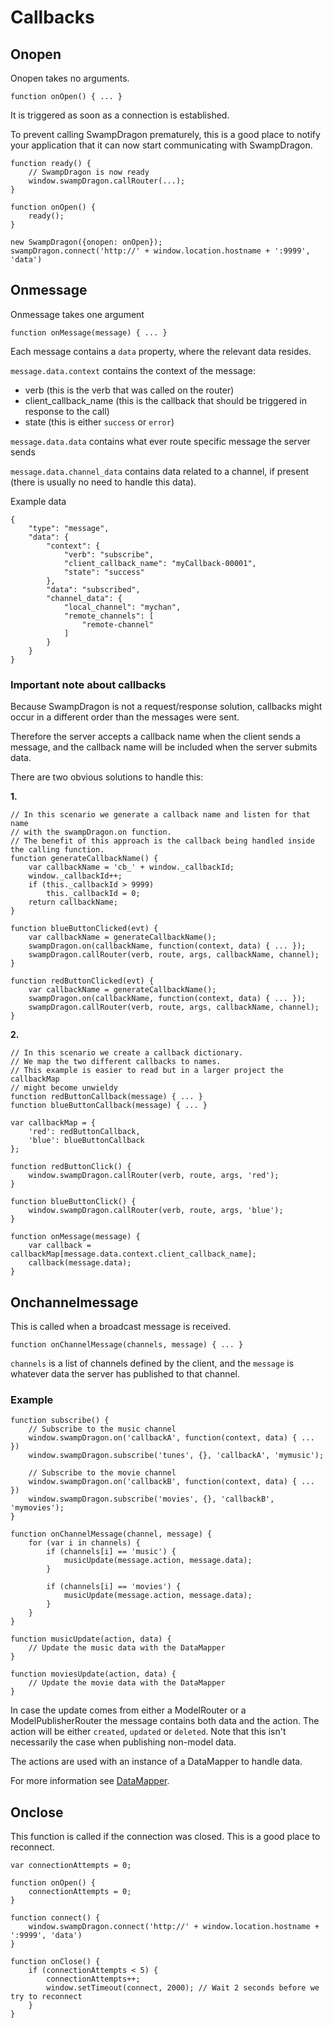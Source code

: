 # Callbacks

## Onopen

Onopen takes no arguments.

    function onOpen() { ... }

It is triggered as soon as a connection is established.

To prevent calling SwampDragon prematurely, this is a good place to notify your application that it can now start communicating with SwampDragon.

    function ready() {
        // SwampDragon is now ready 
        window.swampDragon.callRouter(...);
    }
    
    function onOpen() {
        ready();
    }
    
    new SwampDragon({onopen: onOpen});
    swampDragon.connect('http://' + window.location.hostname + ':9999', 'data')

## Onmessage

Onmessage takes one argument 

    function onMessage(message) { ... }

Each message contains a ```data``` property, where the relevant data resides.

```message.data.context``` contains the context of the message:

*  verb (this is the verb that was called on the router)
*  client_callback_name (this is the callback that should be triggered in response to the call)
*  state (this is either ```success``` or ```error```)

    
```message.data.data``` contains what ever route specific message the server sends
    
```message.data.channel_data``` contains data related to a channel, if present (there is usually no need to handle this data). 


Example data
    
    {
        "type": "message",
        "data": {
            "context": {
                "verb": "subscribe",
                "client_callback_name": "myCallback-00001",
                "state": "success"
            },
            "data": "subscribed",
            "channel_data": {
                "local_channel": "mychan",
                "remote_channels": [
                    "remote-channel"
                ]
            }
        }
    }    


### Important note about callbacks

Because SwampDragon is not a request/response solution, callbacks might occur in a different order than the messages were sent.

Therefore the server accepts a callback name when the client sends a message, and the callback name will be included when the server submits data.

There are two obvious solutions to handle this:

**1.**

    // In this scenario we generate a callback name and listen for that name 
    // with the swampDragon.on function.
    // The benefit of this approach is the callback being handled inside the calling function.
    function generateCallbackName() {
        var callbackName = 'cb_' + window._callbackId;
        window._callbackId++;
        if (this._callbackId > 9999)
            this._callbackId = 0;
        return callbackName;
    }
    
    function blueButtonClicked(evt) {    
        var callbackName = generateCallbackName();
        swampDragon.on(callbackName, function(context, data) { ... });
        swampDragon.callRouter(verb, route, args, callbackName, channel);
    }

    function redButtonClicked(evt) {    
        var callbackName = generateCallbackName();
        swampDragon.on(callbackName, function(context, data) { ... });
        swampDragon.callRouter(verb, route, args, callbackName, channel);
    }


**2.**

    // In this scenario we create a callback dictionary.
    // We map the two different callbacks to names.
    // This example is easier to read but in a larger project the callbackMap
    // might become unwieldy
    function redButtonCallback(message) { ... }
    function blueButtonCallback(message) { ... }

    var callbackMap = {
        'red': redButtonCallback,  
        'blue': blueButtonCallback
    };
    
    function redButtonClick() {
        window.swampDragon.callRouter(verb, route, args, 'red');
    }

    function blueButtonClick() {
        window.swampDragon.callRouter(verb, route, args, 'blue');
    }
    
    function onMessage(message) {
        var callback = callbackMap[message.data.context.client_callback_name];
        callback(message.data);
    }


## Onchannelmessage

This is called when a broadcast message is received.

    function onChannelMessage(channels, message) { ... }

```channels``` is a list of channels defined by the client, and the ```message``` is whatever data the server has published to that channel.

### Example 

    function subscribe() {
        // Subscribe to the music channel 
        window.swampDragon.on('callbackA', function(context, data) { ... })
        window.swampDragon.subscribe('tunes', {}, 'callbackA', 'mymusic');

        // Subscribe to the movie channel
        window.swampDragon.on('callbackB', function(context, data) { ... })
        window.swampDragon.subscribe('movies', {}, 'callbackB', 'mymovies');
    }
    
    function onChannelMessage(channel, message) {
        for (var i in channels) {
            if (channels[i] == 'music') {
                musicUpdate(message.action, message.data);
            }

            if (channels[i] == 'movies') {
                musicUpdate(message.action, message.data);
            }
        }
    }
    
    function musicUpdate(action, data) {
        // Update the music data with the DataMapper
    }
    
    function moviesUpdate(action, data) {
        // Update the movie data with the DataMapper
    }
    
In case the update comes from either a ModelRouter or a ModelPublisherRouter the message contains both data and the action.
The action will be either ```created```, ```updated``` or ```deleted```. 
Note that this isn't necessarily the case when publishing non-model data.

The actions are used with an instance of a DataMapper to handle data.

For more information see [DataMapper](/documentation/javascript-data-mapper/).


## Onclose

This function is called if the connection was closed.
This is a good place to reconnect.

    var connectionAttempts = 0;
    
    function onOpen() {
        connectionAttempts = 0;
    }
    
    function connect() {
        window.swampDragon.connect('http://' + window.location.hostname + ':9999', 'data')
    }
    
    function onClose() {
        if (connectionAttempts < 5) {
            connectionAttempts++;
            window.setTimeout(connect, 2000); // Wait 2 seconds before we try to reconnect
        }
    }
